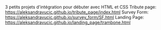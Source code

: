 3 petits projets d'intégration pour débuter avec HTML et CSS
Tribute page: https://aleksandravucic.github.io/tribute_page/index.html
Survey Form:  https://aleksandravucic.github.io/survey_form/SF.html
Landing Page: https://aleksandravucic.github.io/landing_page/trambone.html
